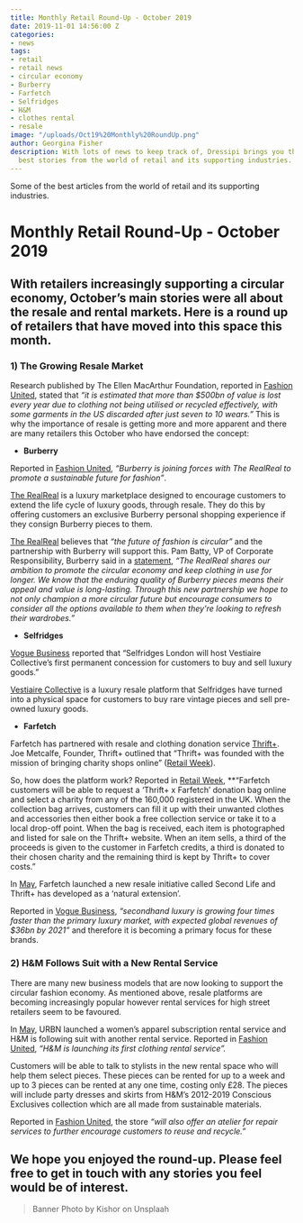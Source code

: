 ```yaml
---
title: Monthly Retail Round-Up - October 2019
date: 2019-11-01 14:56:00 Z
categories:
- news
tags:
- retail
- retail news
- circular economy
- Burberry
- Farfetch
- Selfridges
- H&M
- clothes rental
- resale
image: "/uploads/Oct19%20Monthly%20RoundUp.png"
author: Georgina Fisher
description: With lots of news to keep track of, Dressipi brings you this month's
  best stories from the world of retail and its supporting industries.
---
```


Some of the best articles from the world of retail and its supporting industries.

# Monthly Retail Round-Up - October 2019

## With retailers increasingly supporting a circular economy, October’s main stories were all about the resale and rental markets. Here is a round up of retailers that have moved into this space this month.

### 1) The Growing Resale Market

Research published by The Ellen MacArthur Foundation, reported in [Fashion United](https://fashionunited.uk/news/fashion/burberry-partners-with-the-realreal/2019100745632), stated that *“it is estimated that more than $500bn of value is lost every year due to clothing not being utilised or recycled effectively, with some garments in the US discarded after just seven to 10 wears.”* This is why the importance of resale is getting more and more apparent and there are many retailers this October who have endorsed the concept:

* **Burberry**

Reported in [Fashion United](https://fashionunited.uk/news/fashion/burberry-partners-with-the-realreal/2019100745632), *“Burberry is joining forces with The RealReal to promote a sustainable future for fashion”*.

[The RealReal](https://www.therealreal.com/) is a luxury marketplace designed to encourage customers to extend the life cycle of luxury goods, through resale. They do this by offering customers an exclusive Burberry personal shopping experience if they consign Burberry pieces to them.

[The RealReal](https://www.therealreal.com/about) believes that *“the future of fashion is circular”* and the partnership with Burberry will support this. Pam Batty, VP of Corporate Responsibility, Burberry said in a [statement](https://fashionunited.uk/news/fashion/burberry-partners-with-the-realreal/2019100745632), *“The RealReal shares our ambition to promote the circular economy and keep clothing in use for longer. We know that the enduring quality of Burberry pieces means their appeal and value is long-lasting. Through this new partnership we hope to not only champion a more circular future but encourage consumers to consider all the options available to them when they're looking to refresh their wardrobes.”*

* **Selfridges**

[Vogue Business](https://www.voguebusiness.com/sustainability/vestiaire-collective-boutique-selfridges-luxury-resale) reported that “Selfridges London will host Vestiaire Collective’s first permanent concession for customers to buy and sell luxury goods.”

[Vestiaire Collective](https://www.vestiairecollective.com/) is a luxury resale platform that Selfridges have turned into a physical space for customers to buy rare vintage pieces and sell pre-owned luxury goods.

* **Farfetch**

Farfetch has partnered with resale and clothing donation service [Thrift+](https://thrift.plus/). Joe Metcalfe, Founder, Thrift+ outlined that “Thrift+ was founded with the mission of bringing charity shops online” ([Retail Week](https://www.retail-week.com/fashion/farfetch-partners-with-second-hand-clothing-platform/7033136.article?storyCode=7033136&authent=1)).

So, how does the platform work? Reported in [Retail Week](https://www.retail-week.com/fashion/farfetch-partners-with-second-hand-clothing-platform/7033136.article?storyCode=7033136&authent=1), **“Farfetch customers will be able to request a ‘Thrift+ x Farfetch’ donation bag online and select a charity from any of the 160,000 registered in the UK. When the collection bag arrives, customers can fill it up with their unwanted clothes and accessories then either book a free collection service or take it to a local drop-off point. When the bag is received, each item is photographed and listed for sale on the Thrift+ website. When an item sells, a third of the proceeds is given to the customer in Farfetch credits, a third is donated to their chosen charity and the remaining third is kept by Thrift+ to cover costs.”

In [May](https://dressipi.com/blog/monthly-retail-round-up-may-2019/), Farfetch launched a new resale initiative called Second Life and Thrift+ has developed as a ‘natural extension’.

Reported in [Vogue Business](https://www.voguebusiness.com/sustainability/vestiaire-collective-boutique-selfridges-luxury-resale), *“secondhand luxury is growing four times faster than the primary luxury market, with expected global revenues of $36bn by 2021”* and therefore it is becoming a primary focus for these brands. 

### 2) H&M Follows Suit with a New Rental Service

There are many new business models that are now looking to support the circular fashion economy. As mentioned above, resale platforms are becoming increasingly popular however rental services for high street retailers seem to be favoured. 

In [May](https://dressipi.com/blog/monthly-retail-round-up-may-2019/), URBN launched a women’s apparel subscription rental service and H&M is following suit with another rental service. Reported in [Fashion United](https://fashionunited.uk/news/retail/h-m-to-launch-first-clothing-rental-service/2019102845928?utm_source=Vogue+Business&utm_campaign=b5311bf101-EMAIL_CAMPAIGN_2019_10_29_03_22&utm_medium=email&utm_term=0_5d1e7914df-b5311bf101-52752033), *“H&M is launching its first clothing rental service”.*

Customers will be able to talk to stylists in the new rental space who will help them select pieces. These pieces can be rented for up to a week and up to 3 pieces can be rented at any one time, costing only £28. The pieces will include party dresses and skirts from H&M’s 2012-2019 Conscious Exclusives collection which are all made from sustainable materials.

Reported in [Fashion United](https://fashionunited.uk/news/retail/h-m-to-launch-first-clothing-rental-service/2019102845928?utm_source=Vogue+Business&utm_campaign=b5311bf101-EMAIL_CAMPAIGN_2019_10_29_03_22&utm_medium=email&utm_term=0_5d1e7914df-b5311bf101-52752033), the store *“will also offer an atelier for repair services to further encourage customers to reuse and recycle.”*

## We hope you enjoyed the round-up. Please feel free to get in touch with any stories you feel would be of interest.

> Banner Photo by Kishor on Unsplaah